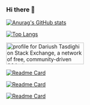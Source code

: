 ### Hi there 👋

<!--
**Dariush-Tasdighi/Dariush-Tasdighi** is a ✨ _special_ ✨ repository because its `README.md` (this file) appears on your GitHub profile.

Here are some ideas to get you started:

- 🔭 I’m currently working on ...
- 🌱 I’m currently learning ...
- 👯 I’m looking to collaborate on ...
- 🤔 I’m looking for help with ...
- 💬 Ask me about ...
- 📫 How to reach me: ...
- 😄 Pronouns: ...
- ⚡ Fun fact: ...
-->

[![Anurag's GitHub stats](https://github-readme-stats.vercel.app/api?username=dariush-tasdighi)](https://github.com/anuraghazra/github-readme-stats)

[![Top Langs](https://github-readme-stats.vercel.app/api/top-langs/?username=dariush-tasdighi)](https://github.com/anuraghazra/github-readme-stats)

<a href="https://stackexchange.com/users/2660670"><img src="https://stackexchange.com/users/flair/2660670.png" width="208" height="58" alt="profile for Dariush Tasdighi on Stack Exchange, a network of free, community-driven Q&amp;A sites" title="profile for Dariush Tasdighi on Stack Exchange, a network of free, community-driven Q&amp;A sites"></a>

[![Readme Card](https://github-readme-stats.vercel.app/api/pin/?username=dariush-tasdighi&repo=Learning-ASP.NET-Core-Razor-Pages-Template-02)](https://github.com/anuraghazra/github-readme-stats)

[![Readme Card](https://github-readme-stats.vercel.app/api/pin/?username=dariush-tasdighi&repo=CreatePureBlockChainWithCSharp)](https://github.com/anuraghazra/github-readme-stats)

[![Readme Card](https://github-readme-stats.vercel.app/api/pin/?username=dariush-tasdighi&repo=Learning-ASP.NET-Core-Razor-Pages-Bootstrap-5)](https://github.com/anuraghazra/github-readme-stats)
